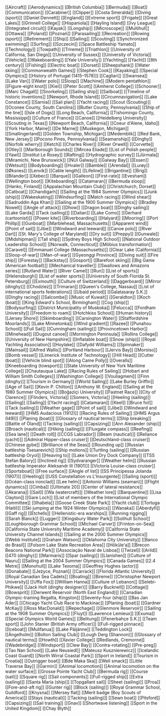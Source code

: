 [[Aircraft]]
[[Aerodynamics]]
[[British Columbia]]
[[Bermuda]]
[[Boat]]
[[Communication]]
[[Carabiner]]
[[Clipper]]
[[Costa Smeralda]]
[[Diving (sport)]]
[[Daniel Dennett]]
[[England]]
[[Extreme sport]]
[[Frigate]]
[[Great Lakes]]
[[Grinnell College]]
[[Hispaniola]]
[[Hayling Island]]
[[Ivy League]]
[[Integrated circuit]]
[[Kayak]]
[[Longship]]
[[Microscope]]
[[Multihull]]
[[Ottawa]]
[[Poland]]
[[Poznań]]
[[Parasailing]]
[[Recreation]]
[[Rowing (sport)]]
[[Retirement]]
[[Ship]]
[[Sailing]]
[[Scouting]]
[[Synchronized swimming]]
[[Surfing]]
[[Szczecin]]
[[Space Battleship Yamato]]
[[Technology]]
[[Towpath]]
[[Trireme]]
[[Triathlon]]
[[University of California, San Diego]]
[[University of Sussex]]
[[University of Victoria]]
[[Vehicle]]
[[Wakeboarding]]
[[Yale University]]
[[Yachting]]
[[Yacht]]
[[8th century]]
[[Fishing]]
[[Electric boat]]
[[Dorset]]
[[Sheepshank]]
[[Water skiing]]
[[Commonwealth Games]]
[[Stephen Cook]]
[[Kayaking]]
[[Special Olympics]]
[[History of Portugal (1415–1578)]]
[[Cagliari]]
[[Swansea]]
[[Lake Van]]
[[Water polo]]
[[Sloop]]
[[Machine]]
[[Modern pentathlon]]
[[Figure-eight knot]]
[[Kiel]]
[[Peter Scott]]
[[Amherst College]]
[[Schooner]]
[[Marc Chagall]]
[[Snorkeling]]
[[Sailing ship]]
[[Sailboat]]
[[Timeline of historic inventions]]
[[Newport, Rhode Island]]
[[Circumnavigation]]
[[Lake Constance]]
[[Sarnia]]
[[Sail plan]]
[[Yacht racing]]
[[Scout (Scouting)]]
[[Oconee County, South Carolina]]
[[Butler County, Pennsylvania]]
[[Ship of the line]]
[[Isle of Dogs]]
[[Long Beach, California]]
[[Tishomingo County, Mississippi]]
[[Culture of France]]
[[Canoe]]
[[Heidelberg University]]
[[Scouting in Texas]]
[[Newport Beach, California]]
[[Coeur d'Alene, Idaho]]
[[York Harbor, Maine]]
[[De Marne]]
[[Muskegon, Michigan]]
[[Smallingerland]]
[[Golden Township, Michigan]]
[[Medemblik]]
[[Red Bank, New Jersey]]
[[Pocono Pines, Pennsylvania]]
[[Seamanship]]
[[Dinghy]]
[[Norfolk wherry]]
[[Ketch]]
[[Charles River]]
[[River Orwell]]
[[Corvette]]
[[Otley]]
[[Marlborough Sounds]]
[[Mircea Eliade]]
[[List of Polish people]]
[[Yawl]]
[[Institut Le Rosey]]
[[Rafting]]
[[Hydrographic survey]]
[[Jūrmala]]
[[Miramichi, New Brunswick]]
[[NUI Galway]]
[[Galway Bay]]
[[Essen]]
[[Wetsuit]]
[[Bodyboarding]]
[[Hvaler]]
[[Bamble]]
[[Arendal]]
[[Lurøy]]
[[Øksnes]]
[[Lenvik]]
[[Cable length]]
[[Lifeline]]
[[Brigantine]]
[[Brig]]
[[Bilander]]
[[Xebec]]
[[Barque]]
[[Galleon]]
[[First-rate]]
[[Evesham]]
[[Wellington boot]]
[[Kiteboarding]]
[[Catamaran]]
[[Bermuda sloop]]
[[Hanko, Finland]]
[[Appalachian Mountain Club]]
[[Christchurch, Dorset]]
[[Catboat]]
[[Chandigarh]]
[[Sailing at the 1984 Summer Olympics]]
[[Junk (ship)]]
[[Wakeskating]]
[[Windsurfing]]
[[Match racing]]
[[Wind shear]]
[[Sadruddin Aga Khan]]
[[Sailing at the 1900 Summer Olympics]]
[[Bradley Nowell]]
[[Angle of attack]]
[[Dhow]]
[[Dragon boat]]
[[Dinghy sailing]]
[[Lake Garda]]
[[Tack (sailing)]]
[[Dalian]]
[[Lake Como]]
[[Gerhard (cartoonist)]]
[[Power kite]]
[[Riverboarding]]
[[Halyard]]
[[Mooring]]
[[Port Phillip]]
[[Gunboat]]
[[Marblehead, Massachusetts]]
[[Apparent wind]]
[[Point of sail]]
[[Jibe]]
[[Windward and leeward]]
[[Canoe polo]]
[[River Dart]]
[[St. Mary's College of Maryland]]
[[Dry suit]]
[[Preppy]]
[[Gunwale]]
[[Midshipman]]
[[Tall ship]]
[[Sydney Boys High School]]
[[National Outdoor Leadership School]]
[[Norwalk, Connecticut]]
[[Möbius transformation]]
[[Caravel]]
[[Emmanuel College (Massachusetts)]]
[[Clear Lake (California)]]
[[Sloop-of-war]]
[[Man-of-war]]
[[Gyeonggi Province]]
[[Diving suit]]
[[Fire ship]]
[[Forestay]]
[[Backstay]]
[[Gosport]]
[[Barefoot skiing]]
[[Big Game (American football)]]
[[Mechanical traveller]]
[[Swallows and Amazons series]]
[[Rutland Water]]
[[River Camel]]
[[Run]]
[[List of sports]]
[[Helensburgh]]
[[List of water sports]]
[[University of South Florida St. Petersburg]]
[[Exmouth]]
[[Culture of Switzerland]]
[[Daggerboard]]
[[Mirror (dinghy)]]
[[Chodzież]]
[[Trimaran]]
[[Queen's College, Nassau]]
[[List of international sports federations]]
[[Ubaid period]]
[[Galatasaray S.K.]]
[[Dinghy racing]]
[[Salcombe]]
[[Music of Kuwait]]
[[Geraldton]]
[[Koch (boat)]]
[[King Edward's School, Birmingham]]
[[Cog (ship)]]
[[Bodysurfing]]
[[District Municipality of Muskoka]]
[[Felucca]]
[[Fordham University]]
[[Freedom to roam]]
[[Hotchkiss School]]
[[Human history]]
[[Jersey Shore]]
[[Skimboarding]]
[[Carsington Water]]
[[Staffordshire Moorlands]]
[[Lake Minnetonka]]
[[Wind gradient]]
[[Razee]]
[[Punahou School]]
[[Full Sail]]
[[Cunningham (sailing)]]
[[Provincetown Harbor]]
[[Minehead]]
[[Dugout canoe]]
[[Mornington Peninsula]]
[[Rollins College]]
[[University of New Hampshire]]
[[Inflatable boat]]
[[Snow (ship)]]
[[Royal Yachting Association]]
[[Hoylake]]
[[Dafydd Williams]]
[[Spinnaker]]
[[Mainsail]]
[[Alfred Wallis]]
[[Portland Harbour]]
[[Jervis Bay]]
[[Moroiso]]
[[Bomb vessel]]
[[Limerick Institute of Technology]]
[[Hill Head]]
[[Cutter (boat)]]
[[Vehicle blind spot]]
[[Along Came Polly]]
[[Overalls]]
[[Kneeboarding (towsport)]]
[[State University of New York Maritime College]]
[[Chautauqua Lake]]
[[Racing Rules of Sailing]]
[[Hobart and William Smith Colleges]]
[[Washington College]]
[[Vouliagmeni]]
[[Finn (dinghy)]]
[[Tourism in Germany]]
[[World Sailing]]
[[Lake Burley Griffin]]
[[Age of Sail]]
[[Kevin P. Chilton]]
[[Anthony W. England]]
[[Sailing at the 1980 Summer Olympics]]
[[Boğaziçi University]]
[[Fastnet Race]]
[[City of Clarence]]
[[Flinders, Victoria]]
[[Somers, Victoria]]
[[Heeling (sailing)]]
[[Sailing]]
[[Sailing]]
[[Yacht racing]]
[[Catamaran]]
[[Keel]]
[[Bruce foil]]
[[Tack (sailing)]]
[[Weather gage]]
[[Point of sail]]
[[Jibe]]
[[Windward and leeward]]
[[HMS Audacious (1912)]]
[[Racing Rules of Sailing]]
[[HMS Argus (I49)]]
[[Planing (boat)]]
[[Glossary of nautical terms]]
[[Ship breaking]]
[[Battle of Öland]]
[[Tacking (sailing)]]
[[Capsizing]]
[[Ann Alexander (ship)]]
[[Broach (nautical)]]
[[Hiking (sailing)]]
[[Fluxgate compass]]
[[Reefing]]
[[Sea lane]]
[[Death roll]]
[[CCGS Labrador]]
[[Beam (nautical)]]
[[Reliance (yacht)]]
[[Admiral Hipper-class cruiser]]
[[Deutschland-class cruiser]]
[[Chinese gybe]]
[[Brilliance of the Seas]]
[[Rounding up]]
[[Russian battleship Tsesarevich]]
[[Ship motions]]
[[Turtling (sailing)]]
[[Russian battleship Oryol]]
[[Heaving to]]
[[Lake Union Dry Dock Company]]
[[TSS Stefan Batory]]
[[Inclined rig]]
[[Sydvaranger]]
[[Weather helm]]
[[Russian battleship Imperator Aleksandr III (1901)]]
[[Victoria Louise-class cruiser]]
[[Sportsboat]]
[[Free surface]]
[[Angle of list]]
[[SS Principessa Jolanda (1907)]]
[[Heeling]]
[[USS Constellation vs L'Insurgente]]
[[Sailing (sport)]]
[[Océan-class ironclad]]
[[Lee helm]]
[[Antonio Williams (seaman)]]
[[Flight dynamics]]
[[Cimba]]
[[Ultimate 20]]
[[Center of lateral resistance]]
[[Akarana]]
[[Sail]]
[[Wa (watercraft)]]
[[Weather lore]]
[[Barquentine]]
[[Lisa Clayton]]
[[Gare Loch]]
[[List of members of the International Olympic Committee]]
[[Ilhabela]]
[[Goose Creek State Park]]
[[Yacht club]]
[[Tortuga (Haiti)]]
[[Ski jumping at the 1924 Winter Olympics]]
[[Wanaka]]
[[Aberdyfi]]
[[Gaff rig]]
[[Etchells]]
[[Hellenistic-era warships]]
[[Running rigging]]
[[Sarah Blanck]]
[[Lugger]]
[[Kingsbury Water Park]]
[[Solihull School]]
[[Loughborough Grammar School]]
[[Michael Carver]]
[[Frinton-on-Sea]]
[[California State University Maritime Academy]]
[[California State University Channel Islands]]
[[Sailing at the 2000 Summer Olympics]]
[[Webb Institute]]
[[Graham Watson]]
[[Oklahoma City University]]
[[Banco do Brasil]]
[[Folsom Lake State Recreation Area]]
[[Hōkūleʻa]]
[[Brecon Beacons National Park]]
[[Associação Naval de Lisboa]]
[[Twizel]]
[[Arild]]
[[470 (dinghy)]]
[[Marmaris]]
[[Spar (sailing)]]
[[Llanishen]]
[[Culture of Nauru]]
[[Sailing at the 2004 Summer Olympics]]
[[Canada Games]]
[[2.4 Metre]]
[[Monohull]]
[[Lake Texoma]]
[[Geoffrey Hughes (actor)]]
[[Donabate]]
[[Jeżyce, Poznań]]
[[Carrack]]
[[Florida Atlantic University]]
[[Royal Canadian Sea Cadets]]
[[Boating]]
[[Bireme]]
[[Christopher Newport University]]
[[Uffa Fox]]
[[William Hanna]]
[[Culture of Lebanon]]
[[Selebi-Phikwe]]
[[Jack Holt (dinghy designer)]]
[[Barry Bucknell]]
[[Cottage]]
[[Bowsprit]]
[[Derwent Reservoir (North East England)]]
[[Canadian Olympic-training Regatta, Kingston]]
[[Seventy-four (ship)]]
[[Bas Jan Ader]]
[[Chicago Yacht Club Race to Mackinac]]
[[Planing (boat)]]
[[Gardner McKay]]
[[Ross MacDonald]]
[[Repechage]]
[[Glenmore Reservoir]]
[[Sailing at the 1908 Summer Olympics]]
[[Fluyt]]
[[Lawrence Lemieux]]
[[Exuma]]
[[Special Olympics World Games]]
[[Belitung]]
[[Fenerbahçe S.K.]]
[[Team sport]]
[[John Stanier (British Army officer)]]
[[Full-rigged pinnace]]
[[Iceboat]]
[[Mulifanua]]
[[Lake Päijänne]]
[[Teddington Lock]]
[[Ängelholm]]
[[Bolton Sailing Club]]
[[Lough Derg (Shannon)]]
[[Glossary of nautical terms]]
[[Howth]]
[[Xavier College]]
[[Redlands, Cremorne]]
[[Wadebridge]]
[[Windsport]]
[[Clew Bay]]
[[Contra-rotating]]
[[Pre-preg]]
[[Tao Nan School]]
[[Lake Neusiedl]]
[[Mateusz Kusznierewicz]]
[[Icelandic Coast Guard]]
[[North Wirral Coastal Park]]
[[Sport in Ireland]]
[[Tourism in Croatia]]
[[Outrigger boat]]
[[Bde Maka Ska]]
[[Well smack]]
[[Little Traverse Bay]]
[[Garmin]]
[[Animal locomotion]]
[[Animal locomotion on the water surface]]
[[Grosse Pointe Yacht Club]]
[[Bermuda rig]]
[[Course (sail)]]
[[Square rig]]
[[Sail components]]
[[Full-rigged ship]]
[[Extra (sailing)]]
[[Santa María (ship)]]
[[Topgallant sail]]
[[Sheet (sailing)]]
[[Proa]]
[[Fore-and-aft rig]]
[[Gunter rig]]
[[Block (sailing)]]
[[Royal Grammar School, Guildford]]
[[Knysna]]
[[Mersey flat]]
[[Merit badge (Boy Scouts of America)]]
[[Stays (nautical)]]
[[Tacking (sailing)]]
[[Sewn boat]]
[[Pitsford]]
[[Capsizing]]
[[Sail training]]
[[Gnav]]
[[Shortwave listening]]
[[Sport in the United Kingdom]]
[[Chay Blyth]]
